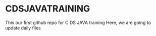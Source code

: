 # CDSJAVATRAINING
This our first github repo for C DS JAVA training
Here, we are going to update daily files